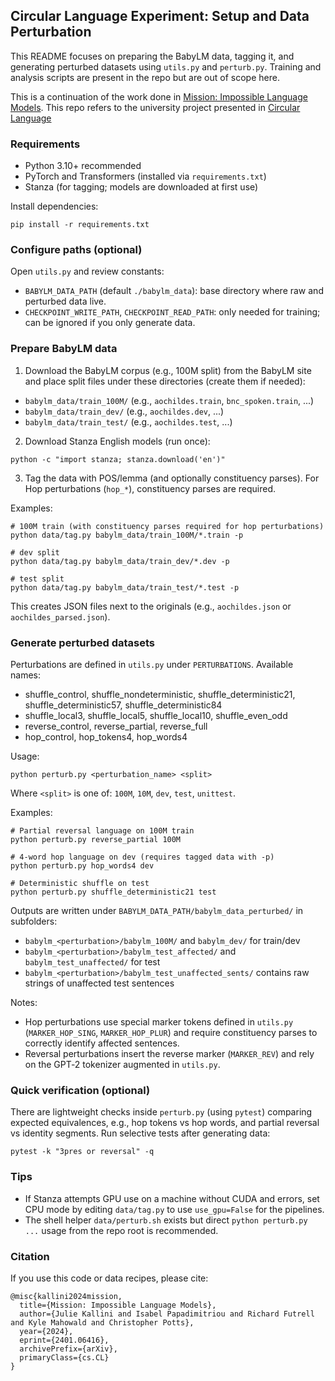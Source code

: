 ## Circular Language Experiment: Setup and Data Perturbation

This README focuses on preparing the BabyLM data, tagging it, and generating perturbed datasets using `utils.py` and `perturb.py`. Training and analysis scripts are present in the repo but are out of scope here.

This is a continuation of the work done in [Mission: Impossible Language Models](https://arxiv.org/abs/2401.06416).
This repo refers to the university project presented in [Circular Language](https://openreview.net/forum?id=PftI5myqzc)

### Requirements

- Python 3.10+ recommended
- PyTorch and Transformers (installed via `requirements.txt`)
- Stanza (for tagging; models are downloaded at first use)

Install dependencies:

```
pip install -r requirements.txt
```

### Configure paths (optional)

Open `utils.py` and review constants:

- `BABYLM_DATA_PATH` (default `./babylm_data`): base directory where raw and perturbed data live.
- `CHECKPOINT_WRITE_PATH`, `CHECKPOINT_READ_PATH`: only needed for training; can be ignored if you only generate data.

### Prepare BabyLM data

1) Download the BabyLM corpus (e.g., 100M split) from the BabyLM site and place split files under these directories (create them if needed):

- `babylm_data/train_100M/`  (e.g., `aochildes.train`, `bnc_spoken.train`, ...)
- `babylm_data/train_dev/`   (e.g., `aochildes.dev`, ...)
- `babylm_data/train_test/`  (e.g., `aochildes.test`, ...)

2) Download Stanza English models (run once):

```
python -c "import stanza; stanza.download('en')"
```

3) Tag the data with POS/lemma (and optionally constituency parses). For Hop perturbations (`hop_*`), constituency parses are required.

Examples:

```
# 100M train (with constituency parses required for hop perturbations)
python data/tag.py babylm_data/train_100M/*.train -p

# dev split
python data/tag.py babylm_data/train_dev/*.dev -p

# test split
python data/tag.py babylm_data/train_test/*.test -p
```

This creates JSON files next to the originals (e.g., `aochildes.json` or `aochildes_parsed.json`).

### Generate perturbed datasets

Perturbations are defined in `utils.py` under `PERTURBATIONS`. Available names:

- shuffle_control, shuffle_nondeterministic, shuffle_deterministic21, shuffle_deterministic57, shuffle_deterministic84
- shuffle_local3, shuffle_local5, shuffle_local10, shuffle_even_odd
- reverse_control, reverse_partial, reverse_full
- hop_control, hop_tokens4, hop_words4

Usage:

```
python perturb.py <perturbation_name> <split>
```

Where `<split>` is one of: `100M`, `10M`, `dev`, `test`, `unittest`.

Examples:

```
# Partial reversal language on 100M train
python perturb.py reverse_partial 100M

# 4-word hop language on dev (requires tagged data with -p)
python perturb.py hop_words4 dev

# Deterministic shuffle on test
python perturb.py shuffle_deterministic21 test
```

Outputs are written under `BABYLM_DATA_PATH/babylm_data_perturbed/` in subfolders:

- `babylm_<perturbation>/babylm_100M/` and `babylm_dev/` for train/dev
- `babylm_<perturbation>/babylm_test_affected/` and `babylm_test_unaffected/` for test
- `babylm_<perturbation>/babylm_test_unaffected_sents/` contains raw strings of unaffected test sentences

Notes:

- Hop perturbations use special marker tokens defined in `utils.py` (`MARKER_HOP_SING`, `MARKER_HOP_PLUR`) and require constituency parses to correctly identify affected sentences.
- Reversal perturbations insert the reverse marker (`MARKER_REV`) and rely on the GPT‑2 tokenizer augmented in `utils.py`.

### Quick verification (optional)

There are lightweight checks inside `perturb.py` (using `pytest`) comparing expected equivalences, e.g., hop tokens vs hop words, and partial reversal vs identity segments. Run selective tests after generating data:

```
pytest -k "3pres or reversal" -q
```

### Tips

- If Stanza attempts GPU use on a machine without CUDA and errors, set CPU mode by editing `data/tag.py` to use `use_gpu=False` for the pipelines.
- The shell helper `data/perturb.sh` exists but direct `python perturb.py ...` usage from the repo root is recommended.

### Citation

If you use this code or data recipes, please cite:

```
@misc{kallini2024mission,
  title={Mission: Impossible Language Models},
  author={Julie Kallini and Isabel Papadimitriou and Richard Futrell and Kyle Mahowald and Christopher Potts},
  year={2024},
  eprint={2401.06416},
  archivePrefix={arXiv},
  primaryClass={cs.CL}
}
```
